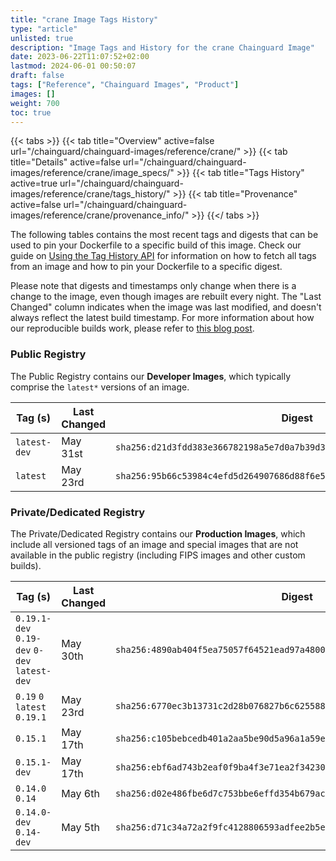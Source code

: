 ```yaml
---
title: "crane Image Tags History"
type: "article"
unlisted: true
description: "Image Tags and History for the crane Chainguard Image"
date: 2023-06-22T11:07:52+02:00
lastmod: 2024-06-01 00:50:07
draft: false
tags: ["Reference", "Chainguard Images", "Product"]
images: []
weight: 700
toc: true
---
```


{{< tabs >}}
{{< tab title="Overview" active=false url="/chainguard/chainguard-images/reference/crane/" >}}
{{< tab title="Details" active=false url="/chainguard/chainguard-images/reference/crane/image_specs/" >}}
{{< tab title="Tags History" active=true url="/chainguard/chainguard-images/reference/crane/tags_history/" >}}
{{< tab title="Provenance" active=false url="/chainguard/chainguard-images/reference/crane/provenance_info/" >}}
{{</ tabs >}}

The following tables contains the most recent tags and digests that can be used to pin your Dockerfile to a specific build of this image. Check our guide on [Using the Tag History API](/chainguard/chainguard-images/using-the-tag-history-api/) for information on how to fetch all tags from an image and how to pin your Dockerfile to a specific digest.

Please note that digests and timestamps only change when there is a change to the image, even though images are rebuilt every night. The "Last Changed" column indicates when the image was last modified, and doesn't always reflect the latest build timestamp. For more information about how our reproducible builds work, please refer to [this blog post](https://www.chainguard.dev/unchained/reproducing-chainguards-reproducible-image-builds).

### Public Registry
The Public Registry contains our **Developer Images**, which typically comprise the `latest*` versions of an image.

| Tag (s)       | Last Changed | Digest                                                                    |
|---------------|--------------|---------------------------------------------------------------------------|
|  `latest-dev` | May 31st     | `sha256:d21d3fdd383e366782198a5e7d0a7b39d38ccd59ebc39bfb1484fd3b0b744dc3` |
|  `latest`     | May 23rd     | `sha256:95b66c53984c4efd5d264907686d88f6e5eb72e701ebe25a999d819c4d83d10d` |


### Private/Dedicated Registry
The Private/Dedicated Registry contains our **Production Images**, which include all versioned tags of an image and special images that are not available in the public registry (including FIPS images and other custom builds).

| Tag (s)                                       | Last Changed | Digest                                                                    |
|-----------------------------------------------|--------------|---------------------------------------------------------------------------|
|  `0.19.1-dev` `0.19-dev` `0-dev` `latest-dev` | May 30th     | `sha256:4890ab404f5ea75057f64521ead97a4800ea23215ae918775ca4467f887181d3` |
|  `0.19` `0` `latest` `0.19.1`                 | May 23rd     | `sha256:6770ec3b13731c2d28b076827b6c625588236fe356a27a19c6f253904be81d9f` |
|  `0.15.1`                                     | May 17th     | `sha256:c105bebcedb401a2aa5be90d5a96a1a59ee6442aa86b2ef833ce5e7da84b2679` |
|  `0.15.1-dev`                                 | May 17th     | `sha256:ebf6ad743b2eaf0f9ba4f3e71ea2f342307a860f137eb54616b1d77441c210bc` |
|  `0.14.0` `0.14`                              | May 6th      | `sha256:d02e486fbe6d7c753bbe6effd354b679accea3ed87096fad4448c76562b0b5a2` |
|  `0.14.0-dev` `0.14-dev`                      | May 5th      | `sha256:d71c34a72a2f9fc4128806593adfee2b5e090fca5b2ddf68f4cd04dab7085427` |

